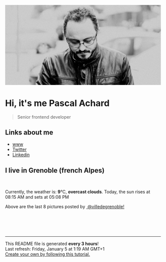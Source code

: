 ![Pascal Achard](./images/photo-pascal-achard.jpg)
# Hi, it's me Pascal Achard
> Senior frontend developer

## Links about me
- [www](https://www.pascal-achard.com)
- [Twitter](https://twitter.com/botmaster)
- [Linkedin](http://www.linkedin.com/in/pascal-achard)


## I live in Grenoble (french Alpes)
<img src="https://openweathermap.org/img/wn/04n@2x.png" alt="">

Currently, the weather is: **9**°C, **overcast clouds**.
Today, the sun rises at 08:15 AM and sets at 05:08 PM

Above are the last 8 pictures posted by <a href="https://www.instagram.com/villedegrenoble/" target="_blank"><img alt="" src="https://upload.wikimedia.org/wikipedia/commons/thumb/e/e7/Instagram_logo_2016.svg/1024px-Instagram_logo_2016.svg.png" width="20"/> @villedegrenoble!</a>

<p style="display: flex; flex-wrap: wrap; gap: 20px;">
        <img src="https://cdn1.picuki.com/hosted-by-instagram/q/0exhNuNYnjBGZDHIdN5WmL9I2PEvHA5RNucaS7j0nyZiNxIsbHWB58ltwdev%7C%7CDlyKw1oASyLeD5m4oIiUV9UZFV6PEbfS7eIRDdT762fVoCr0TRk%7C%7CZBklrw0LXwaYH+s9MYrOzjYMTIfQeoEH%7C%7Cbx7a8Koru5A2MEo1zRMrBC0GAG4YWbVqFKwoV966yUlEri+YU8ajtO%7C%7CGByaRtmpNPb5DwIX%7C%7CD+fMBxsedISLQzicYRtr6+y2OHH24VdGZ9Sgq9iYjIzOsBgSnvVQ118WaMRJ19KkgT3HSQkicXt4cPqaSDFctu2vxl5u2CCmkPAjw7mDVosZqk2gXObTLx0XFVjleC7JfoXvAZvqDKE%7C%7CSVc9nz8wb5RbfsE6tLS3c%7C%7CDOuQXFqBdqDvJu0IxN4JI%7C%7CZN6E289FvvLbTw2kA=.jpeg" alt="" width="200"/>
        <img src="https://cdn1.picuki.com/hosted-by-instagram/q/0exhNuNYnjBGZDHIdN5WmL9I2PEvHA5RNucaS7j0nyZiNxIsbHWB58ltwdev%7C%7CDlyKw1oASyLeD5l5o4iU1xWZFRzO0HaQbCIRT5R66meVoCk0jZj959jnLg2JHcWYHep9MUtOzjYMTIfQeoEH%7C%7Cbx7a8Koru5A2MEoyX9auctwCIPuM23TKNy2JAtrKSDjkC2ptZ%7C%7CIjNLvG0jJ00m7NPfvnw1UvfPMc9g+PAnEPEzhMQ65OftxjGuBkYkL1F6RBaQm7OZvdYNshyucTE1pkCMYpgdKkc%7C%7CoHSallAysY5z38j3coJlhK5ojoHRbTEidHtniSVBuY2alSbUPTacym5lxTTZm4SWZP8R94XfJquQVMni63XLeZCYG74RCy9WId+CBnqaH%7C%7Cu1ONtQktYdRfxK0Q0=.jpeg" alt="" width="200"/>
        <img src="https://cdn1.picuki.com/hosted-by-instagram/q/0exhNuNYnjBGZDHIdN5WmL9I2PEvHA5RNecaS7j0nyZiNxIsbHWB58ltwdev%7C%7CDlyKw1oASyLeD5l5okpVl9XZFRzO0HaS7KPTjtc566eXYCl0Ddu8Jdnkr89KHIaYXOs%7C%7CsYkOzjYMTIfQeoEH%7C%7Cb2rOMJ+OXvbzIFuDKRMLQT9zJBpY6uSKVKz8J13bHR1Bv9vdBhGy5CoiVxfA8XrN7loi5XVfrjJs9zt6B6CLEIhMxWpr6gnSu5X2soeGpwWT6ars3+ke08hiL8KWRooieYSaoEIEQd3FSqkD1iot8GiYC1FbU0w6kvm%7C%7CORSWIKAk1AgiVIlZ+ctgLsSSaq3EEPlC2GhLy5L652mbT2AdbMcN%7C%7CZ5RTzZpOGRo54cC5XB83HcQzJMueiE9BQt6xpCPZUhHDm9xauUJGy0xYsUmAToRCqX8I2fPOe+7yt9iqC2zmKplQ=.jpeg" alt="" width="200"/>
        <img src="https://cdn1.picuki.com/hosted-by-instagram/q/0exhNuNYnjBGZDHIdN5WmL9I2PEvHA5RNucaS7j0nyZiNxIsbHWB58ltwdev%7C%7CDlyKw1oASyLeD5l5o0sVF1SZFRzO0HbT7eITjtd7q2YUoCj2jVm9JRhl7wxJXMXYnSu%7C%7CsYpOzjYMTIfQeoEH%7C%7Cbx7a8Koru5A2MGo1zRMrBC0GAG4fy3UPI7mslm3ayEv0Pxto0%7C%7CNylL9XkgKQcuptPR+XdYEvL+M4Byp6JzSPkCj9ND1OHtpCa5BTB7Kzg4KD6chYTJnLMWjifQRRwgwjmeVIgDEGBPjwO88RM1v9EPo6CTEohm+N8ZkIGRT2UFAjsm8lJhmMntxxzsbkKT5UZUyDH+y4zlIukBpbDlHP6paurt%7C%7CSnpI5iHFpVgT04gVObue1L%7C%7CFNKHQcdcy90aRdkehA7gtjmzd4%7C%7Cn1RcsVmxOhzLY.jpeg" alt="" width="200"/>
        <img src="https://cdn1.picuki.com/hosted-by-instagram/q/0exhNuNYnjBGZDHIdN5WmL9I2PEvHA5RNecaS7j0nyZiNxIsbHWB58ltwdev%7C%7CDlyKw1oASyLeD5k44oqUlxVZFRzO0HaTbSASTdW7KieVYCn1jJk8ZZol7w3KHIWZHCu9cMlOzjYMTIfQeoEH%7C%7Cbx7a8Koru5A2MGo1zRMrBC0GAG4fy3UPI7mslm3ayEv0Pxto0%7C%7CNylL9XkgKQcuptPR+XdbEvL+M4Byp6JzSPkCj9ND1OHtpCa5BTB7Kzc4KD6chYTJnLMknDDRXWQH%7C%7CXiLSIgDEEY8pl6Z8RM1v9EPo6CTEohm+N8ZkIGRT2UFAjsm8lJhmMntxxzsbkKai3xmxS3y1Lm%7C%7CVvUSorv%7C%7CNqCuW%7C%7Cfo+ynvSZ+KJpl5cXMOOaXkd0XyB9uHQcdcy90aRdpqgguWtjmzd4%7C%7Cn1RcsVmxOhzLY.jpeg" alt="" width="200"/>
        <img src="https://cdn1.picuki.com/hosted-by-instagram/q/0exhNuNYnjBGZDHIdN5WmL9I2PEvHA5RNecaS7j0nyZiNxIsbHWB58ltwdGn%7C%7CDh6Kwh9HS+LeD5j5oguVlRQZFV5NUzdTraITTlT6K6QV+7N0jRj8JJjlLk8KHMaYnGt9sMvVAmYdSgIGaYDG7uo%7C%7CesJ%7C%7CPnucjcFrjOMNbRKmDdttdCwFahlza4lsfe4kx2xu5xncG114WNxahlw5OLUqQUCSKn5PN1gpKZlR7pCjMML4Lyjymu+H2xkfWx9Ez7RtI7V2dENhhzrdSFlqjD2AZY1LHMRiVbmjx0Zgqo3gtWoFo5M4aYe4bXkZCACW2E2hj9LobK4nAHsSUGImUBRwT2Ej+b3ffZ79sXPBPW8cIrjwR6Qa+TYEZV+a1wHCfTpYEffMdDhBPlA26VjLOwXxkuFqTKzcqXmy1V+AWgc1m3cWcsgG7uiyqyb4X7U32%7C%7CXpAM9ww==.jpeg" alt="" width="200"/>
        <img src="https://cdn1.picuki.com/hosted-by-instagram/q/0exhNuNYnjBGZDHIdN5WmL9I2PEvHA5RNucaS7j0nyZiNxIsbHWB58ltwdGn%7C%7CDh6Kwh9HS+LeD5j4IksU19QZFN6NEzaT7SNRDdT7ayeVe7N1jFm8J9gkb03LnYWZ3Ku8ssrXAmYdSodF%7C%7CpPHL%7C%7Clo79UvOa0LGFq8zCXW%7C%7CdEnGZK55f0Z7F9mt9wuuS4jkja45BsLTNZ5momNkgl7NvepDFZEaa+NMB166d1RbMCxMkA%7C%7C6nRlSaHEmw+Jj8uRHagtIj+kOYA2ArwOQBo+nOKCrMsDnQhuWCujhJ3t4gj1aSJEbxL3PUakIH2bSAEXG428Fk71pu1ynOdV0Gv%7C%7CWl04UT0w764deYqvLP5H8qfd%7C%7Cba4TfPVKXcMo50REVXNvf4ZWzTIcS0C+kfmY4SSq0X9gbnpiX7S7734wB4AGgY2jCPCsE=.jpeg" alt="" width="200"/>
        <img src="https://cdn1.picuki.com/hosted-by-instagram/q/0exhNuNYnjBGZDHIdN5WmL9I2PEvHA5RNucaS7j0nyZiNxIsbHWB58ltwdGn%7C%7CDh6Kwh9HS+LeD5i4ogsUF5TZFB5Pk3cSraLSjpV6KibUICq2jJj8JVkkbo2LXUfZHKt8MYuOzjYMTIfQeoEH%7C%7Cb2rvUV%7C%7C%7C%7CLwazQFuDSQNOUtzCVG%7C%7CMm0X51wm8Qf8fTT0FOzv9R3GzNJzWM1eUAmscnbrSgLUbr2NsB%7C%7C9uwlCLECi4kD6ezqlWu2FHlsRGB9KDOertaQz7xFui3rSzow+DyFdoIaH2M11X2huDcJ6q97vanvcohp1KMZmoXmamMMfU1KhjUok5e%7C%7CynSAPSam1x4Ck1%7C%7CyxJC8JqYr85f2KNucZd%7C%7CL%7C%7CRLJSpfMM68VCm4aUsvMeQneCOOeAPt4jplKFcxJkVGwrVDoLefX+kpXQgpEgAuYBZYtEaSZwKn3.jpeg" alt="" width="200"/>
</p>

------------
<p>This README file is generated <b>every 3 hours</b>!
    <br />Last refresh: Friday, January 5 at 1:19 AM GMT+1
    <br /><a href="https://medium.com/@th.guibert/how-to-create-a-self-updating-readme-md-for-your-github-profile-f8b05744ca91">Create your own by following this tutorial.</a>
</p>
<p><a href="https://github.com/botmaster/botmaster/actions/workflows/main.yaml"><img alt="" src="https://github.com/botmaster/botmaster/actions/workflows/main.yaml/badge.svg" /></a></p>


